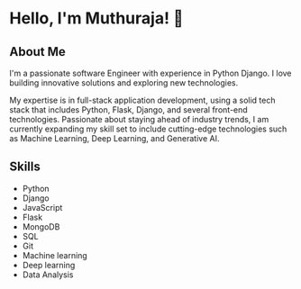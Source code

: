 # Hello, I'm Muthuraja! 👋

## About Me
I'm a passionate software Engineer with experience in Python Django. I love building innovative solutions and exploring new technologies.

My expertise is in full-stack application development, using a solid tech
stack that includes Python, Flask, Django, and several front-end technologies. Passionate about staying ahead of industry
trends, I am currently expanding my skill set to include cutting-edge technologies such as Machine Learning, Deep
Learning, and Generative AI.

## Skills
- Python
- Django
- JavaScript
- Flask
- MongoDB
- SQL
- Git
- Machine learning
- Deep learning
- Data Analysis
